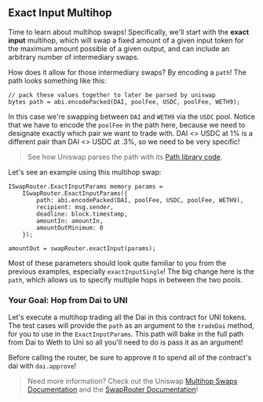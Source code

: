## Exact Input Multihop 

Time to learn about multihop swaps! Specifically, we'll start with the **exact input** multihop, which will swap a fixed amount of a given input token for the maximum amount possible of a given output, and can include an arbitrary number of intermediary swaps.

How does it allow for those intermediary swaps? By encoding a `path`! The path looks something like this:

```solidity
// pack these values together to later be parsed by uniswap
bytes path = abi.encodePacked(DAI, poolFee, USDC, poolFee, WETH9);
```

<emoji id="point_up" /> In this case we're swapping between `DAI` and `WETH9` via the `USDC` pool. Notice that we have to encode the `poolFee` in the path here, because we need to designate exactly which pair we want to trade with. DAI <> USDC at 1% is a different pair than DAI <> USDC at .3%, so we need to be very specific! 

> <emoji id="technologist" /> See how Uniswap parses the path with its [Path library code](https://github.com/Uniswap/v3-periphery/blob/main/contracts/libraries/Path.sol).

Let's see an example using this multihop swap:

```solidity 
ISwapRouter.ExactInputParams memory params =
    ISwapRouter.ExactInputParams({
        path: abi.encodePacked(DAI, poolFee, USDC, poolFee, WETH9),
        recipient: msg.sender,
        deadline: block.timestamp,
        amountIn: amountIn,
        amountOutMinimum: 0
    });

amountOut = swapRouter.exactInput(params);
```

<emoji id="point_up" /> Most of these parameters should look quite familiar to you from the previous examples, especially `exactInputSingle`! The big change here is the `path`, which allows us to specify multiple hops in between the two pools. 

### <emoji id="checkered_flag" /> Your Goal: Hop from Dai to UNI <emoji id="rabbit" />

Let's execute a multihop trading all the Dai in this contract for UNI tokens. The test cases will provide the `path` as an argument to the `tradeDai` method, for you to use in the `ExactInputParams`. This path will bake in the full path from Dai to Weth to Uni so all you'll need to do is pass it as an argument!

Before calling the router, be sure to approve it to spend all of the contract's dai with `dai.approve`!

> <emoji id="book" /> Need more information? Check out the Uniswap [Multihop Swaps Documentation](https://docs.uniswap.org/protocol/guides/swaps/multihop-swaps) and the [SwapRouter Documentation](https://docs.uniswap.org/protocol/reference/periphery/interfaces/ISwapRouter)!